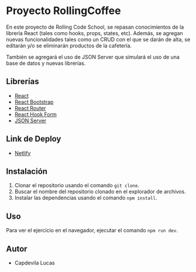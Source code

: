 # Proyecto RollingCoffee

En este proyecto de Rolling Code School, se repasan conocimientos de la librería React (tales como hooks, props, states, etc). Además, se agregan nuevas funcionalidades tales como un CRUD con el que se darán de alta, se editarán y/o se eliminarán productos de la cafetería. 

También se agregará el uso de JSON Server que simulará el uso de una base de datos y nuevas librerías.

## Librerías 
-  [React](https://react.dev/)
-  [React Bootstrap](https://react-bootstrap.netlify.app/)
-  [React Router](https://reactrouter.com/en/main)
-  [React Hook Form](https://react-hook-form.com/)
-  [JSON Server](https://github.com/typicode/json-server)

## Link de Deploy
- [Netlify](https://cafeteriarolling.netlify.app/)

## Instalación
1. Clonar el repositorio usando el comando `git clone`.
2. Buscar el nombre del repositorio clonado en el explorador de archivos.
3. Instalar las dependencias usando el comando `npm install`.

## Uso
Para ver el ejercicio en el navegador, ejecutar el comando `npm run dev`.

## Autor
- Capdevila Lucas